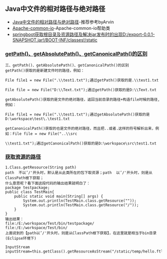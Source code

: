 ## Java中文件的相对路径与绝对路径
- [Java中文件的相对路径与绝对路径](https://blog.csdn.net/u011983531/article/details/48443195)-推荐参考byArvin
- [Apache-common-io](https://www.jianshu.com/p/dae8b71f9c98)-Apache-common-io帮助类
- [springboot获取根目录及资源路径及解决jar发布时的出现D:/export-0.0.1-SNAPSHOT.jar!/BOOT-INF/classes!/static](https://blog.csdn.net/Shiyxu/article/details/100762311)

### [getPath()、getAbsolutePath()、getCanonicalPath()的区别](https://blog.csdn.net/u011983531/article/details/48443195)
```
三、getPath()、getAbsolutePath()、getCanonicalPath()的区别
getPath()获取的是新建文件时的路径，例如：

File file1 = new File(".\\test1.txt");通过getPath()获取的是.\\test1.txt

File file = new File("D:\\Text.txt");通过getPath()获取的是D:\\Text.txt

getAbsolutePath()获取的是文件的绝对路径，返回当前目录的路径+构造file时候的路径,例如：

File file1 = new File(".\\test1.txt");通过getAbsolutePath()获取的是D:\workspace\test\.\test1.txt

getCanonicalPath()获取的也是文件的绝对路径，而且把..或者.这样的符号解析出来，例如：File file = new File("..\\src

\\test1.txt");通过getCanonicalPath()获取的是D:\workspace\src\test1.txt

```
### [获取资源的路径](https://blog.csdn.net/u011983531/article/details/48443195)
```
1.Class.getResource(String path)
path  不以’/'开头时，默认是从此类所在的包下取资源；path  以’/'开头时，则是从ClassPath根下获取；
什么意思呢？看下面这段代码的输出结果就明白了：
package testpackage;
public class TestMain{
    public static void main(String[] args) {
        System.out.println(TestMain.class.getResource(""));
        System.out.println(TestMain.class.getResource("/"));
    }
} 
输出结果：
file:/E:/workspace/Test/bin/testpackage/
file:/E:/workspace/Test/bin/
上面说到的【path以’/'开头时，则是从ClassPath根下获取】，在这里就是相当于bin目录(Eclipse环境下)

```
```
InputStream inputStream=this.getClass().getResourceAsStream("/static/temp/hello.ftl");
```

